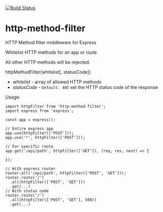 [![Build Status](https://travis-ci.org/jacobtshirt/http-method-filter.svg?branch=master)](https://travis-ci.org/jacobtshirt/http-method-filter)
# http-method-filter



HTTP Method filter middleware for Express

Whitelist HTTP methods for an app or route.

All other HTTP methods will be rejected.

httpMethodFilter(whitelist[, statusCode])
* *whitelist* - array of allowed HTTP methods
* *statusCode* - `Default: 405` set the HTTP status code of the response



Usage:

```
import httpFilter from 'http-method-filter';
import express from 'express';

const app = express();

// Entire express app
app.use(httpFilter(['POST']));
app.use('*', httpFilter(['POST']));

// For specific route
app.get('/api/path', httpFilter(['GET']), (req, res, next) => {

});

// With express router
router.all('/api/path', httpFilter(['POST', 'GET']));
router.route('/')
  .all(httpFilter(['POST', 'GET']))
  .get(...)
// With status code
router.route('/')
  .all(httpFilter(['POST', 'GET'], 500))
  .get(...)
```
